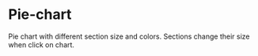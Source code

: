 # Pie-chart
Pie chart with different section size and colors. Sections change their size when click on chart.
